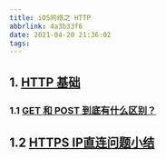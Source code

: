```yaml
---
title: iOS网络之 HTTP
abbrlink: 4a3b33f6
date: 2021-04-20 21:36:02
tags:
---
```


## 1. [HTTP 基础](https://developer.mozilla.org/zh-CN/docs/Web/HTTP/Basics_of_HTTP)

### 1.1 [GET 和 POST 到底有什么区别？](https://www.zhihu.com/question/28586791)

## 1.2 [HTTPS IP直连问题小结](https://blog.csdn.net/leelit/article/details/77829196)
